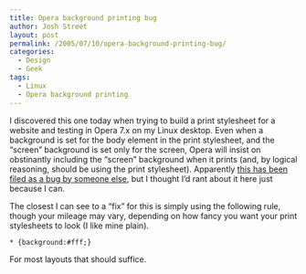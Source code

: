 ```yaml
---
title: Opera background printing bug
author: Josh Street
layout: post
permalink: /2005/07/10/opera-background-printing-bug/
categories:
  - Design
  - Geek
tags:
  - Linux
  - Opera background printing
---
```

I discovered this one today when trying to build a print stylesheet for a website and testing in Opera 7.x on my Linux desktop. Even when a background is set for the body element in the print stylesheet, and the &#8220;screen&#8221; background is set only for the screen, Opera will insist on obstinantly including the &#8220;screen&#8221; background when it prints (and, by logical reasoning, should be using the print stylesheet). Apparently [this has been filed as a bug by someone else][1], but I thought I&#8217;d rant about it here just because I can.

The closest I can see to a &#8220;fix&#8221; for this is simply using the following rule, though your mileage may vary, depending on how fancy you want your print stylesheets to look (I like mine plain).

`* {background:#fff;}`

For most layouts that should suffice.

 [1]: http://grove.ufl.edu/~bdclary/opera/bugs/printcssbug.html
